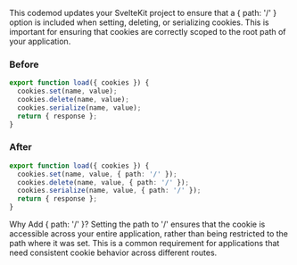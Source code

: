 This codemod updates your SvelteKit project to ensure that a { path: '/' } option is included when setting, deleting, or serializing cookies. This is important for ensuring that cookies are correctly scoped to the root path of your application.

### Before

```ts
export function load({ cookies }) {
  cookies.set(name, value);
  cookies.delete(name, value);
  cookies.serialize(name, value);
  return { response };
}
```

### After

```ts
export function load({ cookies }) {
  cookies.set(name, value, { path: '/' });
  cookies.delete(name, value, { path: '/' });
  cookies.serialize(name, value, { path: '/' });
  return { response };
}
```

Why Add { path: '/' }?
Setting the path to '/' ensures that the cookie is accessible across your entire application, rather than being restricted to the path where it was set. This is a common requirement for applications that need consistent cookie behavior across different routes.